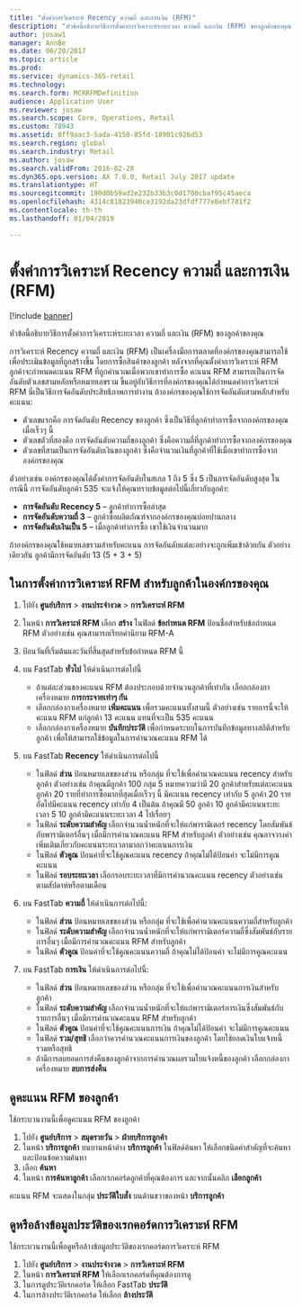 ```yaml
---
title: "ตั้งค่าการวิเคราะห์ Recency ความถี่ และการเงิน (RFM)"
description: "หัวข้อนี้อธิบายวิธีการตั้งค่าการวิเคราะห์ระยะเวลา ความถี่ และเงิน (RFM) ของลูกค้าของคุณ "
author: josaw1
manager: AnnBe
ms.date: 06/20/2017
ms.topic: article
ms.prod: 
ms.service: dynamics-365-retail
ms.technology: 
ms.search.form: MCRRFMDefinition
audience: Application User
ms.reviewer: josaw
ms.search.scope: Core, Operations, Retail
ms.custom: 78943
ms.assetid: 8ff9aac3-5ada-4150-85fd-18901c926d53
ms.search.region: global
ms.search.industry: Retail
ms.author: josaw
ms.search.validFrom: 2016-02-28
ms.dyn365.ops.version: AX 7.0.0, Retail July 2017 update
ms.translationtype: HT
ms.sourcegitcommit: 190d0b59ad2e232b33b3c0d1700cbaf95c45aeca
ms.openlocfilehash: 4314c81823940ce3192da23dfdf777e8ebf781f2
ms.contentlocale: th-th
ms.lasthandoff: 01/04/2019

---
```


# <a name="set-up-recency-frequency-and-monetary-rfm-analysis"></a>ตั้งค่าการวิเคราะห์ Recency ความถี่ และการเงิน (RFM)

[!include [banner](includes/banner.md)]

หัวข้อนี้อธิบายวิธีการตั้งค่าการวิเคราะห์ระยะเวลา ความถี่ และเงิน (RFM) ของลูกค้าของคุณ 

การวิเคราะห์ Recency ความถี่ และเงิน (RFM) เป็นเครื่องมือการตลาดที่องค์กรของคุณสามารถใช้เพื่อประเมินข้อมูลที่ถูกสร้างขึ้น โดยการซื้อสินค้าของลูกค้า หลังจากที่คุณตั้งค่าการวิเคราะห์ RFM ลูกค้าจะกำหนดคะแนน RFM ที่ถูกคำนวณเมื่อพวกเขาทำการซื้อ คะแนน RFM สามารถเป็นการจัดอันดับตัวเลขสามหลักหรือหมายเลขรวม ขึ้นอยู่กับวิธีการที่องค์กรของคุณได้กำหนดค่าการวิเคราะห์ RFM นี่เป็นวิธีการจัดอันดับประสิทธิภาพการทำงาน ถ้าองค์กรของคุณใช้การจัดอันดับสามหลักสำหรับคะแนน:

- ตัวเลขแรกคือ การจัดอันดับ Recency ของลูกค้า ซึ่งเป็นวิธีที่ลูกค้าทำการซื้อจากองค์กรของคุณเมื่อเร็วๆ นี้
- ตัวเลขตัวที่สองคือ การจัดอันดับความถี่ของลูกค้า ซึ่งคือความถี่ที่ลูกค้าทำการซื้อจากองค์กรของคุณ
- ตัวเลขที่สามเป็นการจัดอันดับเงินของลูกค้า ซึ่งคือจำนวนเงินที่ลูกค้าที่ใช้เมื่อเขาทำการซื้อจากองค์กรของคุณ

ตัวอย่างเช่น องค์กรของคุณได้ตั้งค่าการจัดอันดับในสเกล 1 ถึง 5 ซึ่ง 5 เป็นการจัดอันดับสูงสุด ในกรณีนี้ การจัดอันดับลูกค้า 535 จะแจ้งให้คุณทราบข้อมูลต่อไปนี้เกี่ยวกับลูกค้า:

- **การจัดอันดับ Recency 5** – ลูกค้าทำการซื้อล่าสุด
- **การจัดอันดับความถี่ 3** – ลูกค้าซื้อผลิตภัณฑ์จากองค์กรของคุณบ่อยปานกลาง
- **การจัดอันดับเงินเป็น 5** – เมื่อลูกค้าทำการซื้อ เขาใช้เงินจำนวนมาก

ถ้าองค์กรของคุณใช้หมายเลขรวมสำหรับคะแนน การจัดอันดับแต่ละอย่างจะถูกเพิ่มเข้าด้วยกัน ตัวอย่างเดียวกัน ลูกค้ามีการจัดอันดับ 13 (5 + 3 + 5)

## <a name="to-set-up-rfm-analysis-for-the-customers-in-your-organization"></a>ในการตั้งค่าการวิเคราะห์ RFM สำหรับลูกค้าในองค์กรของคุณ

1. ไปยัง **ศูนย์บริการ** \> **งานประจำงวด** \> **การวิเคราะห์ RFM**
2. ในหน้า **การวิเคราะห์ RFM** เลือก **สร้าง** ในฟิลด์ **ข้อกำหนด RFM** ป้อนชื่อสำหรับข้อกำหนด RFM ตัวอย่างเช่น คุณสามารถเรียกคำนิยาม RFM-A
3. ป้อนวันที่เริ่มต้นและวันที่สิ้นสุดสำหรับข้อกำหนด RFM นี้
4. บน FastTab **ทั่วไป** ให้ดำเนินการต่อไปนี้

    - ถ้าแต่ละส่วนของคะแนน RFM ต้องประกอบด้วยจำนวนลูกค้าที่เท่ากัน เลือกกล่องกาเครื่องหมาย **การกระจายเท่าๆ กัน**
    - เลือกกล่องกาเครื่องหมาย **เพิ่มคะแนน** เพื่อรวมคะแนนทั้งสามนี้ ตัวอย่างเช่น รายการนี้จะให้คะแนน RFM แก่ลูกค้า 13 คะแนน แทนที่จะเป็น 535 คะแนน
    - เลือกกล่องกาเครื่องหมาย **บันทึกประวัติ** เพื่อกำหนดระบบในการบันทึกข้อมูลทางสถิติสำหรับลูกค้า เพื่อให้สามารถใช้ข้อมูลในการคำนวณคะแนน RFM ได้

5. บน FastTab **Recency** ให้ดำเนินการต่อไปนี้

    - ในฟิลด์ **ส่วน** ป้อนหมายเลขของส่วน หรือกลุ่ม ที่จะใช้เพื่อคำนวณคะแนน recency สำหรับลูกค้า ตัวอย่างเช่น ถ้าคุณมีลูกค้า 100 กลุ่ม 5 หมายความว่ามี 20 ลูกค้าสำหรับแต่ละคะแนน  ลูกค้า 20 รายที่ทำการซื้อมากที่สุดเมื่อเร็วๆ นี้ มีคะแนน recency เท่ากับ 5 ลูกค้า 20 รายถัดไปมีคะแนน recency เท่ากับ 4 เป็นต้น ถ้าคุณมี 50 ลูกค้า 10 ลูกค้ามีคะแนนระยะเวลา 5 10 ลูกค้ามีคะแนนระยะเวลา 4 ไปเรื่อยๆ
    - ในฟิลด์ **ระดับความสำคัญ** เลือกจำนวนน้ำหนักที่จะให้แก่พารามิเตอร์ recency โดยสัมพันธ์กับพารามิเตอร์อื่นๆ เมื่อมีการคำนวณคะแนน RFM สำหรับลูกค้า ตัวอย่างเช่น คุณอาจวางค่าเพิ่มเติมเกี่ยวกับคะแนนระยะเวลามากกว่าคะแนนการเงิน
    - ในฟิลด์ **ตัวคูณ** ป้อนค่าที่จะใช้คูณคะแนน recency ถ้าคุณไม่ได้ป้อนค่า จะไม่มีการคูณคะแนน
    - ในฟิลด์ **รอบระยะเวลา** เลือกรอบระยะเวลาที่มีการคำนวณคะแนน recency ตัวอย่างเช่น ตามสัปดาห์หรือตามเดือน

6. บน FastTab **ความถี่** ให้ดำเนินการต่อไปนี้:

    - ในฟิลด์ **ส่วน** ป้อนหมายเลขของส่วน หรือกลุ่ม ที่จะใช้เพื่อคำนวณคะแนนความถี่สำหรับลูกค้า
    - ในฟิลด์ **ระดับความสำคัญ** เลือกจำนวนน้ำหนักที่จะให้แก่พารามิเตอร์ความถี่ซึ่งสัมพันธ์กับรายการอื่นๆ เมื่อมีการคำนวณคะแนน RFM สำหรับลูกค้า
    - ในฟิลด์ **ตัวคูณ** ป้อนค่าที่จะใช้คูณคะแนนความถี่ ถ้าคุณไม่ได้ป้อนค่า จะไม่มีการคูณคะแนน

7. บน FastTab **การเงิน** ให้ดำเนินการต่อไปนี้:

    - ในฟิลด์ **ส่วน** ป้อนหมายเลขของส่วน หรือกลุ่ม ที่จะใช้เพื่อคำนวณคะแนนการเงินสำหรับลูกค้า
    - ในฟิลด์ **ระดับความสำคัญ** เลือกจำนวนน้ำหนักที่จะให้แก่พารามิเตอร์การเงินซึ่งสัมพันธ์กับรายการอื่นๆ เมื่อมีการคำนวณคะแนน RFM สำหรับลูกค้า
    - ในฟิลด์ **ตัวคูณ** ป้อนค่าที่จะใช้คูณคะแนนการเงิน ถ้าคุณไม่ได้ป้อนค่า จะไม่มีการคูณคะแนน
    - ในฟิลด์ **รวม/สุทธิ** เลือกว่าควรคำนวณคะแนนการเงินของลูกค้า โดยใช้ยอดเงินใบแจ้งหนี้รวมหรือสุทธิ
    - ถ้ามีการลบยอดการส่งคืนของลูกค้าจากการคำนวณผลรวมใบแจ้งหนี้ของลูกค้า เลือกกล่องกาเครื่องหมาย **ลบการส่งคืน**

## <a name="view-a-customers-rfm-score"></a>ดูคะแนน RFM ของลูกค้า

ใช้กระบวนงานนี้เพื่อดูคะแนน RFM ของลูกค้า

1. ไปยัง **ศูนย์บริการ** \> **สมุดรายวัน** \> **ฝ่ายบริการลูกค้า**
2. ในหน้า **บริการลูกค้า** บนบานหน้าต่าง **บริการลูกค้า** ในฟิลด์ค้นหา ให้เลือกชนิดคำสำคัญที่จะค้นหาและป้อนข้อความค้นหา
3. เลือก **ค้นหา**
4. ในหน้า **การค้นหาลูกค้า** เลือกเรกคอร์ดลูกค้าที่คุณต้องการ และจากนั้นคลิก **เลือกลูกค้า**

คะแนน RFM จะแสดงในกลุ่ม **ประวัติใบสั่ง** บนด้านขวาของหน้า **บริการลูกค้า**

## <a name="view-or-clear-the-history-of-an-rfm-analysis-record"></a>ดูหรือล้างข้อมูลประวัติของเรกคอร์ดการวิเคราะห์ RFM

ใช้กระบวนงานนี้เพื่อดูหรือล้างข้อมูลประวัติของเรกคอร์ดการวิเคราะห์ RFM

1. ไปยัง **ศูนย์บริการ** \> **งานประจำงวด** \> **การวิเคราะห์ RFM**
2. ในหน้า **การวิเคราะห์ RFM** ให้เลือกเรกคอร์ดที่คุณต้องการดู
3. ในการดูประวัติเรกคอร์ด ให้เลือก FastTab **ประวัติ**
4. ในการล้างประวัติเรกคอร์ด ให้เลือก **ล้างประวัติ**

